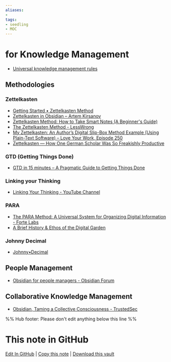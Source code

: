 ```yaml
---
aliases: 
- 
tags:
- seedling
- MOC
---
```


# for Knowledge Management

- [Universal knowledge management rules](https://davidewiest.medium.com/universal-pkm-rules-ddbea35bea3b)

## Methodologies

### Zettelkasten
- [Getting Started • Zettelkasten Method](https://zettelkasten.de/posts/overview/)
- [Zettelkasten in Obsidian – Artem Kirsanov](https://www.youtube.com/watch?v=E6ySG7xYgjY)
- [Zettelkasten Method: How to Take Smart Notes (A Beginner's Guide)](https://leananki.com/zettelkasten-method-smart-notes/)
- [The Zettelkasten Method - LessWrong](https://www.lesswrong.com/posts/NfdHG6oHBJ8Qxc26s/the-zettelkasten-method-1)
- [My Zettelkasten: An Author’s Digital Slip-Box Method Example (Using Plain-Text Software) – Love Your Work, Episode 250](https://kadavy.net/blog/posts/zettelkasten-method-slip-box-digital-example/)
- [Zettelkasten — How One German Scholar Was So Freakishly Productive](https://writingcooperative.com/zettelkasten-how-one-german-scholar-was-so-freakishly-productive-997e4e0ca125)

### GTD (Getting Things Done)
- [GTD in 15 minutes – A Pragmatic Guide to Getting Things Done](https://hamberg.no/gtd)

### Linking your Thinking
- [Linking Your Thinking - YouTube Channel](https://www.youtube.com/channel/UC85D7ERwhke7wVqskV_DZUA)

### PARA
- [The PARA Method: A Universal System for Organizing Digital Information - Forte Labs](https://fortelabs.co/blog/para/)
- [A Brief History & Ethos of the Digital Garden](https://maggieappleton.com/garden-history)

### Johnny Decimal
- [Johnny•Decimal](https://johnnydecimal.com/)

## People Management
- [Obsidian for people managers - Obsidian Forum](https://forum.obsidian.md/t/obsidian-for-people-managers/25495)

## Collaborative Knowledge Management
- [Obsidian, Taming a Collective Consciousness - TrustedSec](https://www.trustedsec.com/blog/obsidian-taming-a-collective-consciousness/)

%% Hub footer: Please don't edit anything below this line %%

# This note in GitHub

<span class="git-footer">[Edit In GitHub](https://github.dev/obsidian-community/obsidian-hub/blob/main/04%20-%20Guides%2C%20Workflows%2C%20%26%20Courses/for%20Knowledge%20Management.md "git-hub-edit-note") | [Copy this note](https://raw.githubusercontent.com/obsidian-community/obsidian-hub/main/04%20-%20Guides%2C%20Workflows%2C%20%26%20Courses/for%20Knowledge%20Management.md "git-hub-copy-note") | [Download this vault](https://github.com/obsidian-community/obsidian-hub/archive/refs/heads/main.zip "git-hub-download-vault") </span>
